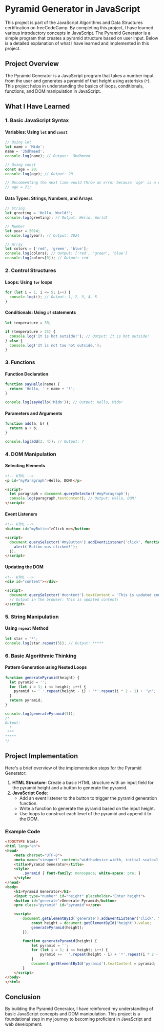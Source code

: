 
# Pyramid Generator in JavaScript

This project is part of the JavaScript Algorithms and Data Structures certification on freeCodeCamp. By completing this project, I have learned various introductory concepts in JavaScript. The Pyramid Generator is a simple program that creates a pyramid structure based on user input. Below is a detailed explanation of what I have learned and implemented in this project.

## Project Overview

The Pyramid Generator is a JavaScript program that takes a number input from the user and generates a pyramid of that height using asterisks (`*`). This project helps in understanding the basics of loops, conditionals, functions, and DOM manipulation in JavaScript.

## What I Have Learned

### 1. Basic JavaScript Syntax

#### Variables: Using `let` and `const`

```javascript
// Using let
let name = 'Mido';
name = '3bdhmeed';
console.log(name); // Output:  3bdhmeed

// Using const
const age = 20;
console.log(age); // Output: 20

// Uncommenting the next line would throw an error because 'age' is a constant
// age = 21;
```

#### Data Types: Strings, Numbers, and Arrays

```javascript
// String
let greeting = 'Hello, World!';
console.log(greeting); // Output: Hello, World!

// Number
let year = 2024;
console.log(year); // Output: 2024

// Array
let colors = ['red', 'green', 'blue'];
console.log(colors); // Output: ['red', 'green', 'blue']
console.log(colors[0]); // Output: red
```

### 2. Control Structures

#### Loops: Using `for` loops

```javascript
for (let i = 1; i <= 5; i++) {
  console.log(i); // Output: 1, 2, 3, 4, 5
}
```

#### Conditionals: Using `if` statements

```javascript
let temperature = 30;

if (temperature > 25) {
  console.log('It is hot outside!'); // Output: It is hot outside!
} else {
  console.log('It is not too hot outside.');
}
```

### 3. Functions

#### Function Declaration

```javascript
function sayHello(name) {
  return 'Hello, ' + name + '!';
}

console.log(sayHello('Mido')); // Output: Hello, Mido!
```

#### Parameters and Arguments

```javascript
function add(a, b) {
  return a + b;
}

console.log(add(3, 4)); // Output: 7
```

### 4. DOM Manipulation

#### Selecting Elements

```html
<!-- HTML -->
<p id="myParagraph">Hello, DOM!</p>

<script>
  let paragraph = document.querySelector('#myParagraph');
  console.log(paragraph.textContent); // Output: Hello, DOM!
</script>
```

#### Event Listeners

```html
<!-- HTML -->
<button id="myButton">Click me</button>

<script>
  document.querySelector('#myButton').addEventListener('click', function() {
    alert('Button was clicked!');
  });
</script>
```

#### Updating the DOM

```html
<!-- HTML -->
<div id="content"></div>

<script>
  document.querySelector('#content').textContent = 'This is updated content!';
  // Output in the browser: This is updated content!
</script>
```

### 5. String Manipulation

#### Using `repeat` Method

```javascript
let star = '*';
console.log(star.repeat(5)); // Output: *****
```

### 6. Basic Algorithmic Thinking

#### Pattern Generation using Nested Loops

```javascript
function generatePyramid(height) {
  let pyramid = '';
  for (let i = 1; i <= height; i++) {
    pyramid += ' '.repeat(height - i) + '*'.repeat(i * 2 - 1) + '\n';
  }
  return pyramid;
}

console.log(generatePyramid(3));
/*
Output:
  *
 ***
*****
*/
```

## Project Implementation

Here's a brief overview of the implementation steps for the Pyramid Generator:

1. **HTML Structure**: Create a basic HTML structure with an input field for the pyramid height and a button to generate the pyramid.
2. **JavaScript Code**:
   - Add an event listener to the button to trigger the pyramid generation function.
   - Write a function to generate the pyramid based on the input height.
   - Use loops to construct each level of the pyramid and append it to the DOM.

### Example Code

```html
<!DOCTYPE html>
<html lang="en">
<head>
    <meta charset="UTF-8">
    <meta name="viewport" content="width=device-width, initial-scale=1.0">
    <title>Pyramid Generator</title>
    <style>
        .pyramid { font-family: monospace; white-space: pre; }
    </style>
</head>
<body>
    <h1>Pyramid Generator</h1>
    <input type="number" id="height" placeholder="Enter height">
    <button id="generate">Generate Pyramid</button>
    <pre class="pyramid" id="pyramid"></pre>

    <script>
        document.getElementById('generate').addEventListener('click', function() {
            const height = document.getElementById('height').value;
            generatePyramid(height);
        });

        function generatePyramid(height) {
            let pyramid = '';
            for (let i = 1; i <= height; i++) {
                pyramid += ' '.repeat(height - i) + '*'.repeat(i * 2 - 1) + '\n';
            }
            document.getElementById('pyramid').textContent = pyramid;
        }
    </script>
</body>
</html>
```

## Conclusion

By building the Pyramid Generator, I have reinforced my understanding of basic JavaScript concepts and DOM manipulation. This project is a foundational step in my journey to becoming proficient in JavaScript and web development.
